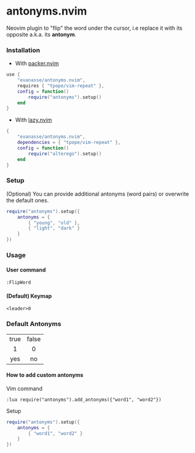 # antonyms.nvim
Neovim plugin to "flip" the word under the cursor, i.e replace it with its opposite a.k.a. its **antonym**.

### Installation
-   With [packer.nvim](https://github.com/wbthomason/packer.nvim)
```lua
use {
    "evanasse/antonyms.nvim",
    requires { "tpope/vim-repeat" },
    config = function()
        require("antonyms").setup()
    end
}
```

-   With [lazy.nvim](https://github.com/folke/lazy.nvim)
```lua
{
    "evanasse/antonyms.nvim",
    dependencies = { "tpope/vim-repeat" },
    config = function()
        require("alterego").setup()
    end
}

```

### Setup
(Optional) You can provide additional antonyms (word pairs) or overwrite the default ones.
```lua
require("antonyms").setup({
    antonyms = {
        { "young", "old" },
        { "light", "dark" }
    }
})
```

### Usage
#### User command
```vim
:FlipWord
```
#### (Default) Keymap
```vim
<leader>0
```

### Default Antonyms
|||
|:---:|:---:|
|true |false|
|1    |0    |
|yes  |no   |

#### How to add custom antonyms
Vim command
```vim
:lua require("antonyms").add_antonyms({"word1", "word2"})
```
Setup
```lua
require("antonyms").setup({
    antonyms = {
        { "word1", "word2" }
    }
})
```
